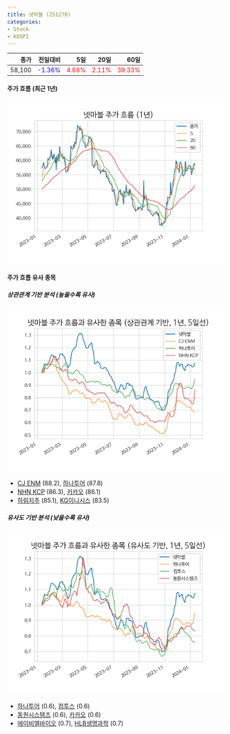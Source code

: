 ```yaml
---
title: 넷마블 (251270)
categories:
- Stock
- KOSPI
---
```


|종가|전일대비|5일|20일|60일|
|---:|-------:|--:|---:|---:|
|58,100|<span style="color: blue">-1.36%</span>|<span style="color: red">4.68%</span>|<span style="color: red">2.11%</span>|<span style="color: red">39.33%</span>|

<!-- more -->


#### 주가 흐름 (최근 1년)
![251270](/assets/images/stock/251270.png)


#### 주가 흐름 유사 종목


##### 상관관계 기반 분석 (높을수록 유사)
![251270](/assets/images/stock/251270_corr.png)
- [CJ ENM](/035760/) (88.2), [하나투어](/039130/) (87.8)
- [NHN KCP](/060250/) (86.3), [카카오](/035720/) (86.1)
- [하림지주](/003380/) (85.1), [KG이니시스](/035600/) (83.5)


##### 유사도 기반 분석 (낮을수록 유사)	
![251270](/assets/images/stock/251270_sim.png)
- [하나투어](/039130/) (0.6), [컴투스](/078340/) (0.6)
- [동원시스템즈](/014820/) (0.6), [카카오](/035720/) (0.6)
- [에이비엘바이오](/298380/) (0.7), [HLB생명과학](/067630/) (0.7)